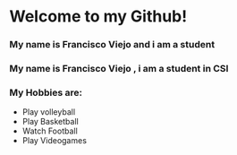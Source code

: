 # Welcome to my Github!

### My name is Francisco Viejo and i am a student
### My name is Francisco Viejo , i am a student in CSI
### My Hobbies are:

* Play volleyball
* Play Basketball
* Watch Football
* Play Videogames 
